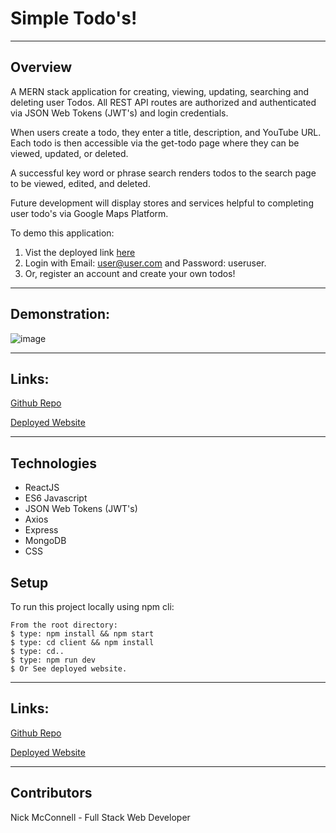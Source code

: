 # Simple Todo's!
___

## Overview
A MERN stack application for creating, viewing, updating, searching and deleting user Todos. All REST API routes are authorized and authenticated via JSON Web Tokens (JWT's) and  login credentials.

When users create a todo, they enter a title, description, and YouTube URL. Each todo is then accessible via the get-todo page where they can be viewed, updated, or deleted.

A successful key word or phrase search renders todos to the search page to be viewed, edited, and deleted.

Future development will display stores and services helpful to completing user todo's via Google Maps Platform.

To demo this application: 

1. Vist the deployed link [here](https://nmcconnell-todo.herokuapp.com/) 
2. Login with Email: user@user.com and Password: useruser.  
3. Or, register an account and create your own todos! 

___

## Demonstration:

![image](GIF/todos.gif)
___

## Links:

[Github Repo](https://github.com/nicholasmcconnell/todo)

[Deployed Website](https://nmcconnell-todo.herokuapp.com/)
___

## Technologies
* ReactJS
* ES6 Javascript
* JSON Web Tokens (JWT's)
* Axios
* Express
* MongoDB
* CSS


	
## Setup
To run this project locally using npm cli:
```
From the root directory:
$ type: npm install && npm start
$ type: cd client && npm install
$ type: cd..
$ type: npm run dev
$ Or See deployed website.  
```
___

## Links:

[Github Repo](https://github.com/nicholasmcconnell/todo)

[Deployed Website](https://nmcconnell-todo.herokuapp.com/)
___

## Contributors

Nick McConnell - Full Stack Web Developer

